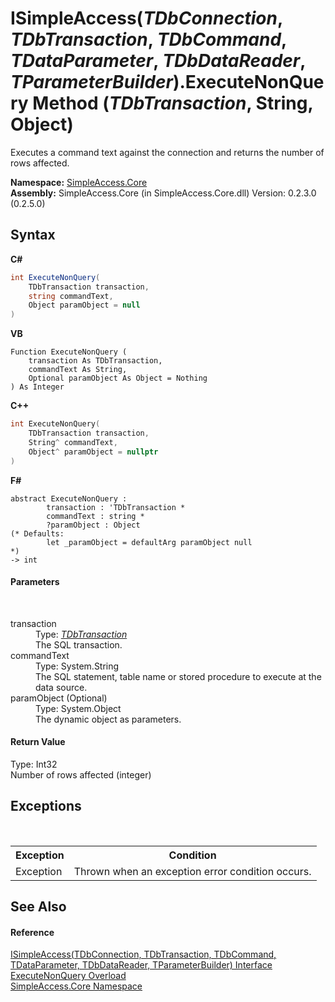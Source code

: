 # ISimpleAccess(*TDbConnection*, *TDbTransaction*, *TDbCommand*, *TDataParameter*, *TDbDataReader*, *TParameterBuilder*).ExecuteNonQuery Method (*TDbTransaction*, String, Object)
 

Executes a command text against the connection and returns the number of rows affected.

**Namespace:**&nbsp;<a href="a16105b5-9ef0-1333-33d4-5a00c99c3614">SimpleAccess.Core</a><br />**Assembly:**&nbsp;SimpleAccess.Core (in SimpleAccess.Core.dll) Version: 0.2.3.0 (0.2.5.0)

## Syntax

**C#**<br />
``` C#
int ExecuteNonQuery(
	TDbTransaction transaction,
	string commandText,
	Object paramObject = null
)
```

**VB**<br />
``` VB
Function ExecuteNonQuery ( 
	transaction As TDbTransaction,
	commandText As String,
	Optional paramObject As Object = Nothing
) As Integer
```

**C++**<br />
``` C++
int ExecuteNonQuery(
	TDbTransaction transaction, 
	String^ commandText, 
	Object^ paramObject = nullptr
)
```

**F#**<br />
``` F#
abstract ExecuteNonQuery : 
        transaction : 'TDbTransaction * 
        commandText : string * 
        ?paramObject : Object 
(* Defaults:
        let _paramObject = defaultArg paramObject null
*)
-> int 

```


#### Parameters
&nbsp;<dl><dt>transaction</dt><dd>Type: <a href="0a1ff90a-7c2b-18a8-adb6-ac494a3c34b5">*TDbTransaction*</a><br />The SQL transaction.</dd><dt>commandText</dt><dd>Type: System.String<br />The SQL statement, table name or stored procedure to execute at the data source.</dd><dt>paramObject (Optional)</dt><dd>Type: System.Object<br />The dynamic object as parameters.</dd></dl>

#### Return Value
Type: Int32<br />Number of rows affected (integer)

## Exceptions
&nbsp;<table><tr><th>Exception</th><th>Condition</th></tr><tr><td>Exception</td><td>Thrown when an exception error condition occurs.</td></tr></table>

## See Also


#### Reference
<a href="0a1ff90a-7c2b-18a8-adb6-ac494a3c34b5">ISimpleAccess(TDbConnection, TDbTransaction, TDbCommand, TDataParameter, TDbDataReader, TParameterBuilder) Interface</a><br /><a href="d6ff008e-7aa2-aacd-8855-372a0d76759c">ExecuteNonQuery Overload</a><br /><a href="a16105b5-9ef0-1333-33d4-5a00c99c3614">SimpleAccess.Core Namespace</a><br />